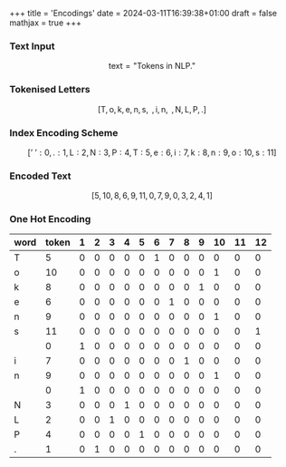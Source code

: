 +++
title = 'Encodings'
date = 2024-03-11T16:39:38+01:00
draft = false
mathjax = true
+++

### Text Input

$$\text{{text}} = \text{"Tokens in NLP."}$$

### Tokenised Letters

$$[\text{T}, \text{o},\text{k},\text{e},\text{n},\text{s},\text{ },\text{i},\text{n}, \text{ }, \text{N},\text{L}, \text{P}, \text{.}]$$

### Index Encoding Scheme

$$[\text{' '}: 0, \text{.}: 1, \text{L}: 2, \text{N}: 3, \text{P}: 4, \text{T}: 5,\text{e}: 6, \text{i}: 7, \text{k}: 8, \text{n}: 9, \text{o}: 10, \text{s}: 11]$$

### Encoded Text

$$[5, 10, 8, 6, 9, 11, 0, 7, 9, 0, 3, 2, 4, 1]$$

### One Hot Encoding

| word | token | 1   | 2   | 3   | 4   | 5   | 6   | 7   | 8   | 9   | 10  | 11  | 12  |
| ---- | ----- | --- | --- | --- | --- | --- | --- | --- | --- | --- | --- | --- | --- |
| T    | 5     | 0   | 0   | 0   | 0   | 0   | 1   | 0   | 0   | 0   | 0   | 0   | 0   |
| o    | 10    | 0   | 0   | 0   | 0   | 0   | 0   | 0   | 0   | 0   | 1   | 0   | 0   |
| k    | 8     | 0   | 0   | 0   | 0   | 0   | 0   | 0   | 0   | 1   | 0   | 0   | 0   |
| e    | 6     | 0   | 0   | 0   | 0   | 0   | 0   | 1   | 0   | 0   | 0   | 0   | 0   |
| n    | 9     | 0   | 0   | 0   | 0   | 0   | 0   | 0   | 0   | 0   | 1   | 0   | 0   |
| s    | 11    | 0   | 0   | 0   | 0   | 0   | 0   | 0   | 0   | 0   | 0   | 0   | 1   |
|      | 0     | 1   | 0   | 0   | 0   | 0   | 0   | 0   | 0   | 0   | 0   | 0   | 0   |
| i    | 7     | 0   | 0   | 0   | 0   | 0   | 0   | 0   | 1   | 0   | 0   | 0   | 0   |
| n    | 9     | 0   | 0   | 0   | 0   | 0   | 0   | 0   | 0   | 0   | 1   | 0   | 0   |
|      | 0     | 1   | 0   | 0   | 0   | 0   | 0   | 0   | 0   | 0   | 0   | 0   | 0   |
| N    | 3     | 0   | 0   | 0   | 1   | 0   | 0   | 0   | 0   | 0   | 0   | 0   | 0   |
| L    | 2     | 0   | 0   | 1   | 0   | 0   | 0   | 0   | 0   | 0   | 0   | 0   | 0   |
| P    | 4     | 0   | 0   | 0   | 0   | 1   | 0   | 0   | 0   | 0   | 0   | 0   | 0   |
| .    | 1     | 0   | 1   | 0   | 0   | 0   | 0   | 0   | 0   | 0   | 0   | 0   | 0   |
